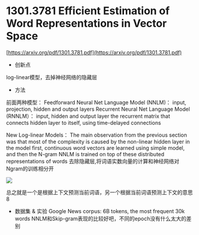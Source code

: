 # 1301.3781 Efficient Estimation of Word Representations in Vector Space
 [https://arxiv.org/pdf/1301.3781.pdf](https://arxiv.org/pdf/1301.3781.pdf) 

* 创新点 

log-linear模型，去掉神经网络的隐藏层 
* 方法 

前面两种模型： 
Feedforward Neural Net Language Model (NNLM)： 
input, projection, hidden and output layers 
Recurrent Neural Net Language Model (RNNLM）： 
input, hidden and output layer 
the recurrent matrix that connects hidden layer to itself, using time-delayed connections 

New Log-linear Models： 
The main observation from the previous section was that most of the complexity is caused by the non-linear hidden layer in the model 
first, continuous word vectors are learned using simple model, and then the N-gram NNLM is trained on top of these distributed representations of words 
去除隐藏层,将词语实数向量的计算和神经网络对Ngram的训练相分开
 
![](https://tva1.sinaimg.cn/large/006y8mN6gy1g6tmddnk6sj31do0u00zb.jpg)

总之就是一个是根据上下文预测当前词语，另一个根据当前词语预测上下文的意思8 
* 数据集 & 实验 
Google News corpus: 6B tokens, the most frequent 30k words 
NNLM和Skip-gram表现的比较好吧，不同的epoch没有什么太大的差别 

